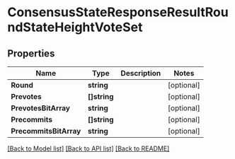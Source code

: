 # ConsensusStateResponseResultRoundStateHeightVoteSet

## Properties

Name | Type | Description | Notes
------------ | ------------- | ------------- | -------------
**Round** | **string** |  | [optional] 
**Prevotes** | **[]string** |  | [optional] 
**PrevotesBitArray** | **string** |  | [optional] 
**Precommits** | **[]string** |  | [optional] 
**PrecommitsBitArray** | **string** |  | [optional] 

[[Back to Model list]](../README.md#documentation-for-models) [[Back to API list]](../README.md#documentation-for-api-endpoints) [[Back to README]](../README.md)


